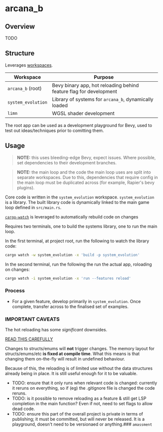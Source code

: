 # arcana_b

## Overview

TODO

## Structure

Leverages [workspaces](https://doc.rust-lang.org/cargo/reference/workspaces.html).

| Workspace               | Purpose                                                             |
| ----------------------- | ------------------------------------------------------------------- |
| `arcana_b` (root)       | Bevy binary app, hot reloading behind feature flag for development  |
| `system_evolution`      | Library of systems for `arcana_b`, dynamically loaded               |
| `limn`                  | WGSL shader development                                             |

The root app can be used as a development playground for Bevy, used to test out ideas/techniques prior to comitting them.

## Usage

> **NOTE:** this uses bleeding-edge Bevy, expect issues. Where possible, set dependencies to their development branches.

> **NOTE:** the main loop and the code the main loop uses are split into separate workspaces. Due to this, dependencies
> that require config in the main loop must be duplicated across (for example, Rapier's bevy plugins). 

Core code is written in the `system_evolution` workspace. `system_evolution` is a library. The built library code is
dynamically linked to the main game loop defined in `src/main.rs`.

[`cargo-watch`]() is leveraged to automatically rebuild code on changes

Requires two terminals, one to build the systems library, one to run the main loop.

In the first terminal, at project root, run the following to watch the library code:

```sh
cargo watch -w system_evolution -x 'build -p system_evolution'
```

In the second terminal, run the following the run the actual app, roloading on changes:

```sh
cargo watch -i system_evolution -x 'run --features reload'
```

### Process

- For a given feature, develop primarily in `system_evolution`. Once complete, transfer across to the finalised set of examples.

### IMPORTANT CAVEATS

The hot reloading has some *significant* downsides.

[READ THIS CAREFULLY](https://robert.kra.hn/posts/hot-reloading-rust/)

Changes to structs/enums will **not** trigger changes. The memory layout for structs/enums/etc
**is fixed at compile time**. What this means is that changing them on-the-fly will result in
undefined behaviour.

Because of this, the reloading is of limited use without the data structures already being in place.
It is still useful enough for it to be valuable.

- TODO: ensure that it only runs when relevant code is changed: currently it reruns on everything, so if (eg) the .gitignore file is changed the code reruns.
- TODO: is it possible to remove reloading as a feature & still get LSP completion in the main function? Even if not, need to set flags to allow dead code.
- TODO: ensure this part of the overall project is private in terms of publishing; it must be committed, but will never be released. It is a playground, doesn't need to be versionaed or anything.### `amassment`

